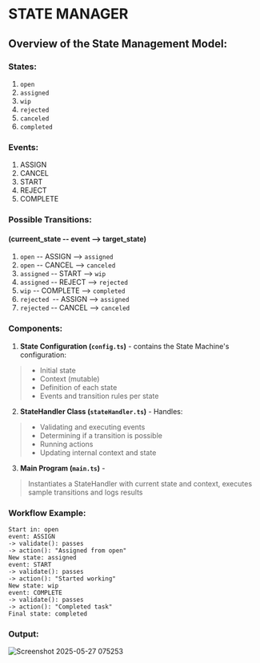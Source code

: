 # STATE MANAGER

## Overview of the State Management Model:

### States:
1. `open`
2. `assigned`
3. `wip`
4. `rejected`
5. `canceled`
6. `completed`


### Events:
1. ASSIGN
2. CANCEL
3. START
4. REJECT
5. COMPLETE


### Possible Transitions:
#### (curreent_state -- event --> target_state)
1. `open` -- ASSIGN --> `assigned`
2. `open` -- CANCEL --> `canceled`
3. `assigned` -- START --> `wip`
4. `assigned` -- REJECT --> `rejected`
5. `wip` -- COMPLETE --> `completed`
6. `rejected `-- ASSIGN --> `assigned`
7. `rejected` -- CANCEL --> `canceled`


### Components:
1. **State Configuration (`config.ts`)** - contains the State Machine's configuration:
  > - Initial state
  > - Context (mutable)
  > - Definition of each state
  > - Events and transition rules per state


2. **StateHandler Class (`stateHandler.ts`)** -  Handles:
  > - Validating and executing events
  > - Determining if a transition is possible
  > - Running actions
  > - Updating internal context and state


3. **Main Program (`main.ts`)** -

> Instantiates a StateHandler with current state and context, executes sample transitions and logs results


### Workflow Example:
```
Start in: open
event: ASSIGN
-> validate(): passes
-> action(): "Assigned from open"
New state: assigned
event: START
-> validate(): passes
-> action(): "Started working"
New state: wip
event: COMPLETE
-> validate(): passes
-> action(): "Completed task"
Final state: completed
```


### Output:
![Screenshot 2025-05-27 075253](https://github.com/user-attachments/assets/d7ae5197-debf-4525-b4b0-a0721f504afd)





